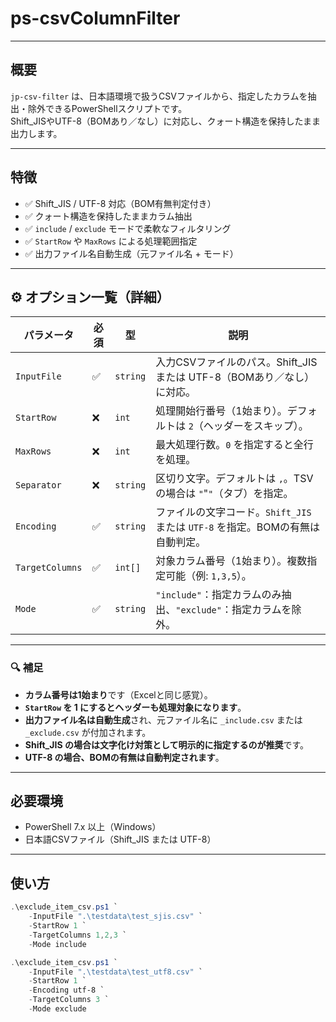 # ps-csvColumnFilter

---

## 概要

`jp-csv-filter` は、日本語環境で扱うCSVファイルから、指定したカラムを抽出・除外できるPowerShellスクリプトです。  
Shift_JISやUTF-8（BOMあり／なし）に対応し、クォート構造を保持したまま出力します。

---

## 特徴

- ✅ Shift_JIS / UTF-8 対応（BOM有無判定付き）
- ✅ クォート構造を保持したままカラム抽出
- ✅ `include` / `exclude` モードで柔軟なフィルタリング
- ✅ `StartRow` や `MaxRows` による処理範囲指定
- ✅ 出力ファイル名自動生成（元ファイル名 + モード）

---
## ⚙️ オプション一覧（詳細）

| パラメータ        | 必須 | 型       | 説明 |
|-------------------|------|----------|------|
| `InputFile`       | ✅   | `string` | 入力CSVファイルのパス。Shift_JIS または UTF-8（BOMあり／なし）に対応。 |
| `StartRow`        | ❌   | `int`    | 処理開始行番号（1始まり）。デフォルトは `2`（ヘッダーをスキップ）。 |
| `MaxRows`         | ❌   | `int`    | 最大処理行数。`0` を指定すると全行を処理。 |
| `Separator`       | ❌   | `string` | 区切り文字。デフォルトは `,`。TSVの場合は `"`"`"`（タブ）を指定。 |
| `Encoding`        | ✅   | `string` | ファイルの文字コード。`Shift_JIS` または `UTF-8` を指定。BOMの有無は自動判定。 |
| `TargetColumns`   | ✅   | `int[]`  | 対象カラム番号（1始まり）。複数指定可能（例: `1,3,5`）。 |
| `Mode`            | ✅   | `string` | `"include"`：指定カラムのみ抽出、`"exclude"`：指定カラムを除外。 |

---

### 🔍 補足

- **カラム番号は1始まり**です（Excelと同じ感覚）。
- **`StartRow` を 1 にするとヘッダーも処理対象になります**。
- **出力ファイル名は自動生成**され、元ファイル名に `_include.csv` または `_exclude.csv` が付加されます。
- **Shift_JIS の場合は文字化け対策として明示的に指定するのが推奨**です。
- **UTF-8 の場合、BOMの有無は自動判定されます**。

---



## 必要環境

- PowerShell 7.x 以上（Windows）
- 日本語CSVファイル（Shift_JIS または UTF-8）

---

## 使い方

```powershell
.\exclude_item_csv.ps1 `
    -InputFile ".\testdata\test_sjis.csv" `
	-StartRow 1 `
	-TargetColumns 1,2,3 `
	-Mode include
```
```powershell
.\exclude_item_csv.ps1 `
	-InputFile ".\testdata\test_utf8.csv" `
	-StartRow 1 `
	-Encoding utf-8 `
	-TargetColumns 3 `
	-Mode exclude
```